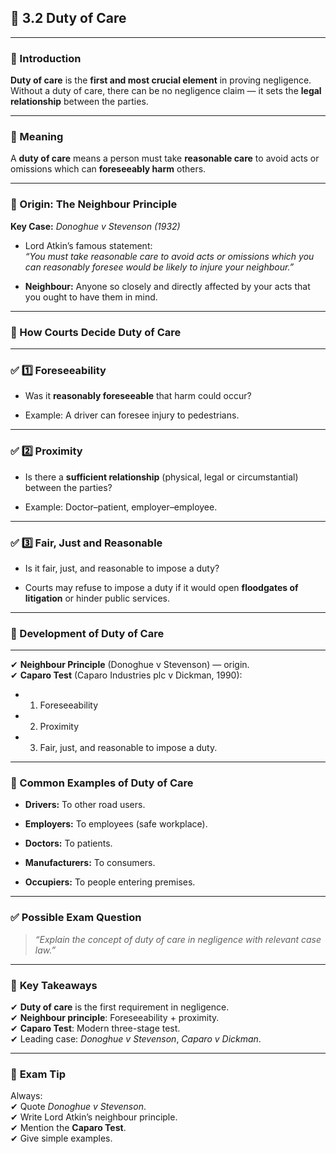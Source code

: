 
## 📑 **3.2 Duty of Care**

---

### **📌 Introduction**

**Duty of care** is the **first and most crucial element** in proving negligence.  
Without a duty of care, there can be no negligence claim — it sets the **legal relationship** between the parties.

---

### **📜 Meaning**

A **duty of care** means a person must take **reasonable care** to avoid acts or omissions which can **foreseeably harm** others.

---

### **📌 Origin: The Neighbour Principle**

**Key Case:** _Donoghue v Stevenson (1932)_

- Lord Atkin’s famous statement:  
    _“You must take reasonable care to avoid acts or omissions which you can reasonably foresee would be likely to injure your neighbour.”_
    
- **Neighbour:** Anyone so closely and directly affected by your acts that you ought to have them in mind.
    

---

### **📌 How Courts Decide Duty of Care**

---

### ✅ 1️⃣ Foreseeability

- Was it **reasonably foreseeable** that harm could occur?
    
- Example: A driver can foresee injury to pedestrians.
    

---

### ✅ 2️⃣ Proximity

- Is there a **sufficient relationship** (physical, legal or circumstantial) between the parties?
    
- Example: Doctor–patient, employer–employee.
    

---

### ✅ 3️⃣ Fair, Just and Reasonable

- Is it fair, just, and reasonable to impose a duty?
    
- Courts may refuse to impose a duty if it would open **floodgates of litigation** or hinder public services.
    

---

### **📌 Development of Duty of Care**

---

✔ **Neighbour Principle** (Donoghue v Stevenson) — origin.  
✔ **Caparo Test** (Caparo Industries plc v Dickman, 1990):

- 1. Foreseeability
        
- 2. Proximity
        
- 3. Fair, just, and reasonable to impose a duty.
        

---

### **📌 Common Examples of Duty of Care**

- **Drivers:** To other road users.
    
- **Employers:** To employees (safe workplace).
    
- **Doctors:** To patients.
    
- **Manufacturers:** To consumers.
    
- **Occupiers:** To people entering premises.
    

---

### ✅ **Possible Exam Question**

> _“Explain the concept of duty of care in negligence with relevant case law.”_

---

### 📌 **Key Takeaways**

✔ **Duty of care** is the first requirement in negligence.  
✔ **Neighbour principle**: Foreseeability + proximity.  
✔ **Caparo Test**: Modern three-stage test.  
✔ Leading case: _Donoghue v Stevenson_, _Caparo v Dickman_.

---

### 📝 **Exam Tip**

Always:  
✔ Quote _Donoghue v Stevenson_.  
✔ Write Lord Atkin’s neighbour principle.  
✔ Mention the **Caparo Test**.  
✔ Give simple examples.
